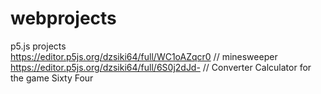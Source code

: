 # webprojects  
p5.js projects  
https://editor.p5js.org/dzsiki64/full/WC1oAZqcr0 // minesweeper  
https://editor.p5js.org/dzsiki64/full/6S0j2dJd- // Converter Calculator for the game Sixty Four  
